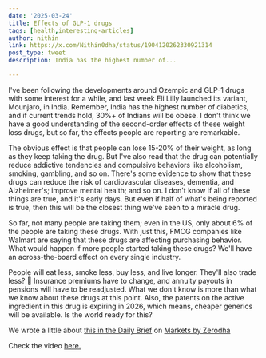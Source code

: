 ```yaml
---
date: '2025-03-24'
title: Effects of GLP-1 drugs
tags: [health,interesting-articles]
author: nithin
link: https://x.com/Nithin0dha/status/1904120262330921314
post_type: tweet
description: India has the highest number of...

---
```


I've been following the developments around Ozempic and GLP-1 drugs with some interest for a while, and last week Eli Lilly launched its variant, Mounjaro, in India. Remember, India has the highest number of diabetics, and if current trends hold, 30%+ of Indians will be obese. I don't think we have a good understanding of the second-order effects of these weight loss drugs, but so far, the effects people are reporting are remarkable.

The obvious effect is that people can lose 15-20% of their weight, as long as they keep taking the drug. But I've also read that the drug can potentially reduce addictive tendencies and compulsive behaviors like alcoholism, smoking, gambling, and so on. There's some evidence to show that these drugs can reduce the risk of cardiovascular diseases, dementia, and Alzheimer's; improve mental health; and so on. I don't know if all of these things are true, and it's early days. But even if half of what's being reported is true, then this will be the closest thing we've seen to a miracle drug.

So far, not many people are taking them; even in the US, only about 6% of the people are taking these drugs. With just this, FMCG companies like Walmart are saying that these drugs are affecting purchasing behavior. What would happen if more people started taking these drugs? We'll have an across-the-board effect on every single industry.

People will eat less, smoke less, buy less, and live longer. They'll also trade less? 😬  Insurance premiums have to change, and annuity payouts in pensions will have to be readjusted. What we don't know is more than what we know about these drugs at this point. Also, the patents on the active ingredient in this drug is expiring in 2026, which means, cheaper generics will be available. Is the world ready for this?

We wrote a little about [this in the Daily Brief](https://thedailybrief.zerodha.com/p/weight-loss-just-got-easier-in-india) on [Markets by Zerodha](https://x.com/zerodhamarkets) 

Check the video [here.](https://www.youtube.com/watch?si=Tx0qpbT-e9Xdl2IR&v=JjdqZXMo19k&feature=youtu.be)
